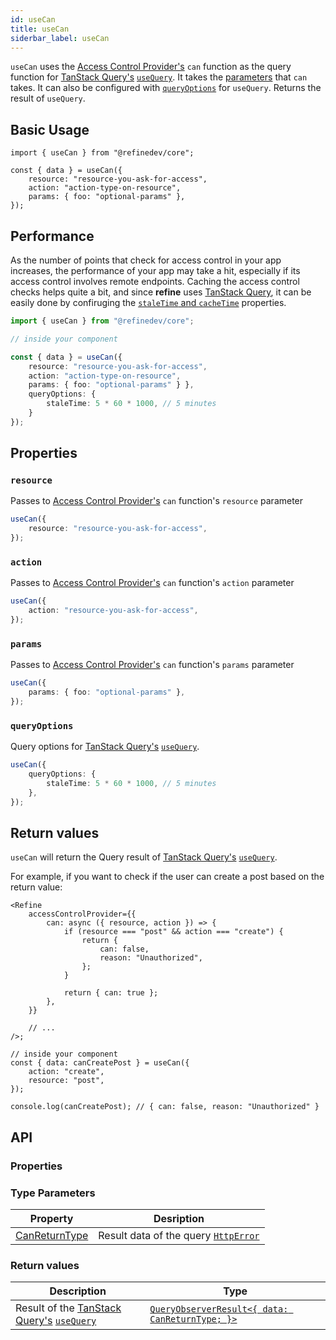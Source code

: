 ```yaml
---
id: useCan
title: useCan
siderbar_label: useCan
---
```


`useCan` uses the [Access Control Provider's][access-control-provider] `can` function as the query function for [TanStack Query's][tanstack-query] [`useQuery`][use-query]. It takes the [parameters][can-params] that `can` takes. It can also be configured with [`queryOptions`][query-options] for `useQuery`. Returns the result of `useQuery`.

## Basic Usage

```tsx
import { useCan } from "@refinedev/core";

const { data } = useCan({
    resource: "resource-you-ask-for-access",
    action: "action-type-on-resource",
    params: { foo: "optional-params" },
});
```

## Performance

As the number of points that check for access control in your app increases, the performance of your app may take a hit, especially if its access control involves remote endpoints. Caching the access control checks helps quite a bit, and since **refine** uses [TanStack Query][tanstack-query], it can be easily done by confiruging the [`staleTime` and `cacheTime`][query-options] properties.

```ts
import { useCan } from "@refinedev/core";

// inside your component

const { data } = useCan({
    resource: "resource-you-ask-for-access",
    action: "action-type-on-resource",
    params: { foo: "optional-params" } },
    queryOptions: {
        staleTime: 5 * 60 * 1000, // 5 minutes
    }
});
```

## Properties

### `resource` <PropTag required />

Passes to [Access Control Provider's][access-control-provider] `can` function's `resource` parameter

```ts
useCan({
    resource: "resource-you-ask-for-access",
});
```

### `action` <PropTag required />

Passes to [Access Control Provider's][access-control-provider] `can` function's `action` parameter

```ts
useCan({
    action: "resource-you-ask-for-access",
});
```

### `params`

Passes to [Access Control Provider's][access-control-provider] `can` function's `params` parameter

```ts
useCan({
    params: { foo: "optional-params" },
});
```

### `queryOptions`

Query options for [TanStack Query's][tanstack-query] [`useQuery`][use-query].

```ts
useCan({
    queryOptions: {
        staleTime: 5 * 60 * 1000, // 5 minutes
    },
});
```

## Return values

`useCan` will return the Query result of [TanStack Query's][tanstack-query] [`useQuery`][use-query].

For example, if you want to check if the user can create a post based on the return value:

```tsx
<Refine
    accessControlProvider={{
        can: async ({ resource, action }) => {
            if (resource === "post" && action === "create") {
                return {
                    can: false,
                    reason: "Unauthorized",
                };
            }

            return { can: true };
        },
    }}

    // ...
/>;

// inside your component
const { data: canCreatePost } = useCan({
    action: "create",
    resource: "post",
});

console.log(canCreatePost); // { can: false, reason: "Unauthorized" }
```

## API

### Properties

<PropsTable module="@refinedev/core/useCan"  />

### Type Parameters

| Property                                                         | Desription                                                                          |
| ---------------------------------------------------------------- | ----------------------------------------------------------------------------------- |
| [CanReturnType](/api-reference/core/interfaces.md#canreturntype) | Result data of the query [`HttpError`](/api-reference/core/interfaces.md#httperror) |

### Return values

| Description                                                              | Type                                                             |
| ------------------------------------------------------------------------ | ---------------------------------------------------------------- |
| Result of the [TanStack Query's][tanstack-query] [`useQuery`][use-query] | [`QueryObserverResult<{ data: CanReturnType; }>`][query-options] |

[access-control-provider]: /docs/api-reference/core/providers/accessControl-provider/
[use-query]: https://tanstack.com/query/latest/docs/react/guides/queries
[tanstack-query]: https://tanstack.com/query/latest
[query-options]: https://tanstack.com/query/v4/docs/react/reference/useQuery
[can-params]: /docs/api-reference/core/interfaceReferences/#canparams
